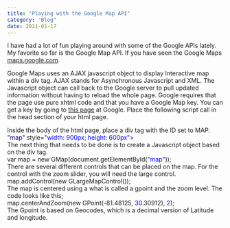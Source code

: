 ```yaml
---
title: "Playing with the Google Map API"
category: "Blog"
date: 2011-01-17
---
```



I have had a lot of fun playing around with some of the Google APIs lately. My favorite so far is the Google Map API. If you have seen the Google Maps [maps.google.com](http://maps.google.com).

Google Maps uses an AJAX javascript object to display Interactive map within a div tag. AJAX stands for Asynchronous Javascript and XML. The Javascript object can call back to the Google server to pull updated information without having to reload the whole page. Google requires that the page use pure xhtml code and that you have a Google Map key. You can get a key by going to [this page](http://www.google.com/apis/maps/signup.html) at Google. Place the following script call in the head section of your html page.

<div class="code"><font color="NAVY"><font color="MAROON"><script src=<font color="BLUE">"[http://maps.google.com/maps?file=api&v=1&key=YOURKEYHERE](http://maps.google.com/maps?file=api&v=1&key=YOURKEYHERE)"</font> type=<font color="BLUE">"text/javascript"</font>></font></font><font color="NAVY"><font color="MAROON"></script></font></font></div>
Inside the body of the html page, place a div tag with the ID set to MAP. 

<div class="code"><font color="NAVY"><div id=<font color="BLUE">"map"</font> style=<font color="BLUE">"width: 900px; height: 600px"</font>></font><font color="NAVY"></div></font></div>
The next thing that needs to be done is to create a Javascript object based on the div tag.

<div class="code">var map = new GMap(document.getElementById(<font color="BLUE">"map"</font>));</div>
There are several different controls that can be placed on the map. For the control with the zoom slider, you will need the large control.

<div class="code">map.addControl(new GLargeMapControl());</div>
The map is centered using a what is called a gpoint and the zoom level. The code looks like this;

<div class="code">map.centerAndZoom(new GPoint(-81.48125,<font color="BLUE"> 30</font>.30912),<font color="BLUE"> 2</font>);</div>
The Gpoint is based on Geocodes, which is a decimal version of Latitude and longitude.